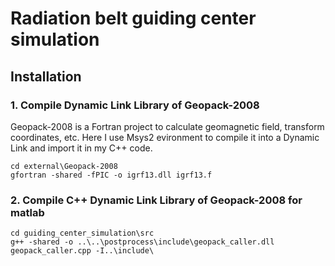 # Radiation belt guiding center simulation

## Installation

### 1. Compile Dynamic Link Library of Geopack-2008
Geopack-2008 is a Fortran project to calculate geomagnetic field, transform coordinates, etc. Here I use Msys2 evironment to compile it into a Dynamic Link and import it in my C++ code.
```shell
cd external\Geopack-2008
gfortran -shared -fPIC -o igrf13.dll igrf13.f
```
### 2. Compile C++ Dynamic Link Library of Geopack-2008 for matlab
```shell
cd guiding_center_simulation\src
g++ -shared -o ..\..\postprocess\include\geopack_caller.dll geopack_caller.cpp -I..\include\
```
